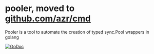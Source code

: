 # pooler, moved to [github.com/azr/cmd](github.com/azr/cmd)
Pooler is a tool to automate the creation of typed sync.Pool wrappers in golang

[![GoDoc](https://godoc.org/github.com/azr/pooler?status.png)](https://godoc.org/github.com/azr/pooler)
